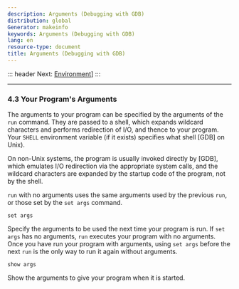 ```yaml
---
description: Arguments (Debugging with GDB)
distribution: global
Generator: makeinfo
keywords: Arguments (Debugging with GDB)
lang: en
resource-type: document
title: Arguments (Debugging with GDB)
---
```

::: header
Next: [Environment](Environment.html#Environment)]
:::

---

### 4.3 Your Program's Arguments

The arguments to your program can be specified by the arguments of the `run` command. They are passed to a shell, which expands wildcard characters and performs redirection of I/O, and thence to your program. Your `SHELL` environment variable (if it exists) specifies what shell [GDB] on Unix).

On non-Unix systems, the program is usually invoked directly by [GDB], which emulates I/O redirection via the appropriate system calls, and the wildcard characters are expanded by the startup code of the program, not by the shell.

`run` with no arguments uses the same arguments used by the previous `run`, or those set by the `set args` command.

`set args`

Specify the arguments to be used the next time your program is run. If `set args` has no arguments, `run` executes your program with no arguments. Once you have run your program with arguments, using `set args` before the next `run` is the only way to run it again without arguments.

`show args`

Show the arguments to give your program when it is started.
